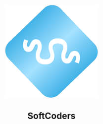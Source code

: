 <h1 align="center">
  <br>
  <img src="images/logos/SC-transparent.png" width="300">
  <br>
  <br>
  SoftCoders
  <br>
</h1>